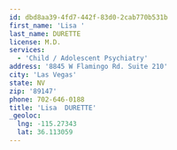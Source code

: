 ```yaml
---
id: dbd8aa39-4fd7-442f-83d0-2cab770b531b
first_name: 'Lisa '
last_name: DURETTE
license: M.D.
services:
  - 'Child / Adolescent Psychiatry'
address: '8845 W Flamingo Rd. Suite 210'
city: 'Las Vegas'
state: NV
zip: '89147'
phone: 702-646-0188
title: 'Lisa  DURETTE'
_geoloc:
  lng: -115.27343
  lat: 36.113059
---
```

